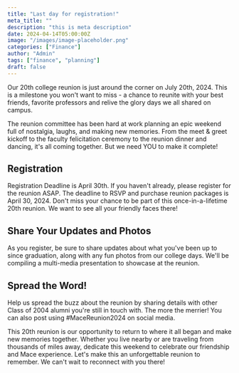 ```yaml
---
title: "Last day for registration!"
meta_title: ""
description: "this is meta description"
date: 2024-04-14T05:00:00Z
image: "/images/image-placeholder.png"
categories: ["Finance"]
author: "Admin"
tags: ["finance", "planning"]
draft: false
---
```


Our 20th college reunion is just around the corner on July 20th, 2024. This is a milestone you won't want to miss - a chance to reunite with your best friends, favorite professors and relive the glory days we all shared on campus.

The reunion committee has been hard at work planning an epic weekend full of nostalgia, laughs, and making new memories. From the meet & greet kickoff to the faculty felicitation ceremony to the reunion dinner and dancing, it's all coming together. But we need YOU to make it complete!

## Registration
Registration Deadline is April 30th. If you haven't already, please register for the reunion ASAP. The deadline to RSVP and purchase reunion packages is April 30, 2024. Don't miss your chance to be part of this once-in-a-lifetime 20th reunion. We want to see all your friendly faces there!

## Share Your Updates and Photos
As you register, be sure to share updates about what you've been up to since graduation, along with any fun photos from our college days. We'll be compiling a multi-media presentation to showcase at the reunion.

## Spread the Word!
Help us spread the buzz about the reunion by sharing details with other Class of 2004 alumni you're still in touch with. The more the merrier! You can also post using #MaceReunion2024 on social media.

This 20th reunion is our opportunity to return to where it all began and make new memories together. Whether you live nearby or are traveling from thousands of miles away, dedicate this weekend to celebrate our friendship and Mace experience. Let's make this an unforgettable reunion to remember. We can't wait to reconnect with you there! 
